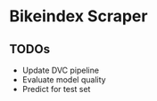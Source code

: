 # Bikeindex Scraper

## TODOs

* Update DVC pipeline
* Evaluate model quality
* Predict for test set
